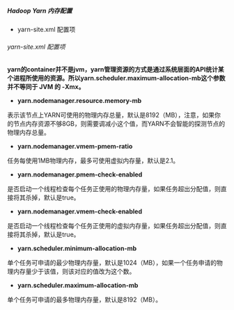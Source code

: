 ##### Hadoop Yarn 内存配置

- yarn-site.xml 配置项

###### yarn-site.xml 配置项

**yarn的container并不是jvm，yarn管理资源的方式是通过系统层面的API统计某个进程所使用的资源。所以yarn.scheduler.maximum-allocation-mb这个参数并不等同于 JVM 的 -Xmx。**

- **yarn.nodemanager.resource.memory-mb**

表示该节点上YARN可使用的物理内存总量，默认是8192（MB），注意，如果你的节点内存资源不够8GB，则需要调减小这个值，而YARN不会智能的探测节点的物理内存总量。

- **yarn.nodemanager.vmem-pmem-ratio**

任务每使用1MB物理内存，最多可使用虚拟内存量，默认是2.1。

- **yarn.nodemanager.pmem-check-enabled**

是否启动一个线程检查每个任务正使用的物理内存量，如果任务超出分配值，则直接将其杀掉，默认是true。

- **yarn.nodemanager.vmem-check-enabled**

是否启动一个线程检查每个任务正使用的虚拟内存量，如果任务超出分配值，则直接将其杀掉，默认是true。

- **yarn.scheduler.minimum-allocation-mb**

单个任务可申请的最少物理内存量，默认是1024（MB），如果一个任务申请的物理内存量少于该值，则该对应的值改为这个数。

- **yarn.scheduler.maximum-allocation-mb**

单个任务可申请的最多物理内存量，默认是8192（MB）。


